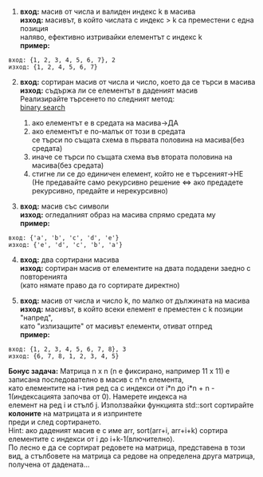 1. **вход:** масив от числа и валиден индекс k в масива  
   **изход:** масивът, в който числата с индекс > k са преместени с една позиция  
 наляво, ефективно изтривайки елементът с индекс k  
 **пример:**  
```
вход: {1, 2, 3, 4, 5, 6, 7}, 2
изход: {1, 2, 4, 5, 6, 7}
```

2. **вход:** сортиран масив от числа и число, което да се търси в масива  
   **изход:** съдържа ли се елементът в даденият масив  
   Реализирайте търсенето по следният метод:  
   [binary search](http://en.wikipedia.org/wiki/Binary_search_algorithm)
   1. ако елементът е в средата на масива->ДА
   2. ако елементът е по-малък от този в средата  
    се търси по същата схема в първата половина на масива(без средата)
   3. иначе се търси по същата схема във втората половина на масива(без средата)  
   4. стигне ли се до единичен елемент, който не е търсеният->НЕ  
   (Не предавайте само рекурсивно решение <=> ако предадете рекурсивно, предайте и нерекурсивно)
   
3. **вход:** масив със символи  
   **изход:** огледалният образ на масива спрямо средата му  
   **пример:** 
```
вход: {'a', 'b', 'c', 'd', 'e'} 
изход: {'e', 'd', 'c', 'b', 'a'}
```

4. **вход:** два сортирани масива  
   **изход:** сортиран масив от елементите на двата подадени заедно с повторенията  
              (като нямате право да го сортирате директно)

5. **вход:** масив от числа и число k, по малко от дължината на масива  
   **изход:** масивът, в който всеки елемент е преместен с k позиции "напред",   
   като "излизащите" от масивът елементи, отиват отпред  
   **пример:**
```
вход: {1, 2, 3, 4, 5, 6, 7, 8}, 3
изход: {6, 7, 8, 1, 2, 3, 4, 5}
```

**Бонус задача:** Матрица n x n (n е фиксирано, например 11 x 11) е записана последователно в масив с n*n елемента,  
като елементите на i-тия ред са с индекси от i\*n до i\*n + n - 1(индексацията започва от 0). Намерете индекса на  
елемент на ред i и стълб j. Използвайки функцията std::sort сортирайте **колоните** на матрицата и я изпринтете  
преди и след сортирането.  
Hint: ако даденият масив е с име arr, sort(arr+i, arr+i+k) сортира елементите с индекси от i до i+k-1(влючително).  
По лесно е да се сортират редовете на матрица, представена в този вид, а стълбовете на матрица са редове на определена
друга матрица, получена от дадената...
